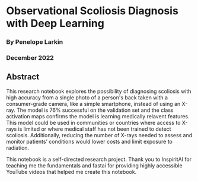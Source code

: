 # Observational Scoliosis Diagnosis with Deep Learning
### By Penelope Larkin
### December 2022

## Abstract
This research notebook explores the possibility of diagnosing scoliosis with high accuracy from a single photo of a person's back taken with a consumer-grade camera, like a simple smartphone, instead of using an X-ray. The model is 76% successful on the validation set and the class activation maps confirms the model is learning medically relavent features. This model could be used in communities or countries where access to X-rays is limited or where medical staff has not been trained to detect scoliosis. Additionally, reducing the number of X-rays needed to assess and monitor patients’ conditions would lower costs and limit exposure to radiation.

This notebook is a self-directed research project. Thank you to InspiritAI for teaching me the fundamentals and fastai for providing highly accessible YouTube videos that helped me create this notebook.
